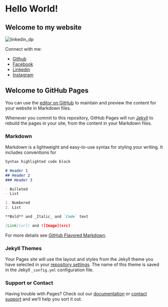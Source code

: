 # Hello World!
## Welcome to my website

![linkedin_dp](https://user-images.githubusercontent.com/67918522/104702652-51fb2580-573c-11eb-92a6-13598cd29d12.png)

Connect with me:
- [Github](https://github.com/Chandan-Shringi)
- [Facebook](http://facebook.com/chandan.shringi.7)
- [Linkedin](www.linkedin.com/in/c-shringi)
- [Instagram](https://instagram.com/chandan_shringi?igshid=83zjw5usx0yd)

## Welcome to GitHub Pages

You can use the [editor on GitHub](https://github.com/Chandan-Shringi/chandan-shringi.github.io/edit/main/index.md) to maintain and preview the content for your website in Markdown files.

Whenever you commit to this repository, GitHub Pages will run [Jekyll](https://jekyllrb.com/) to rebuild the pages in your site, from the content in your Markdown files.

### Markdown

Markdown is a lightweight and easy-to-use syntax for styling your writing. It includes conventions for

```markdown
Syntax highlighted code block

# Header 1
## Header 2
### Header 3

- Bulleted
- List

1. Numbered
2. List

**Bold** and _Italic_ and `Code` text

[Link](url) and ![Image](src)
```

For more details see [GitHub Flavored Markdown](https://guides.github.com/features/mastering-markdown/).

### Jekyll Themes

Your Pages site will use the layout and styles from the Jekyll theme you have selected in your [repository settings](https://github.com/Chandan-Shringi/chandan-shringi.github.io/settings). The name of this theme is saved in the Jekyll `_config.yml` configuration file.

### Support or Contact

Having trouble with Pages? Check out our [documentation](https://docs.github.com/categories/github-pages-basics/) or [contact support](https://github.com/contact) and we’ll help you sort it out.
